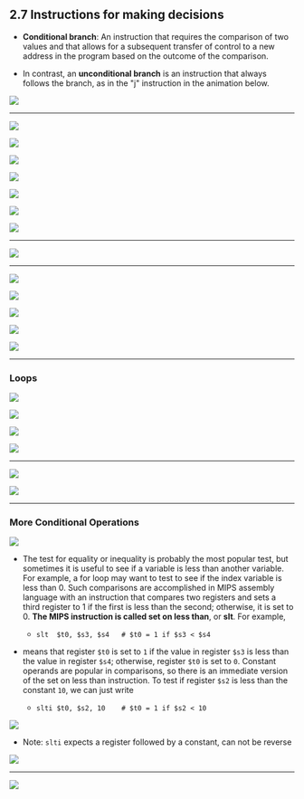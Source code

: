 ## 2.7 Instructions for making decisions

- **Conditional branch**: An instruction that requires the comparison of two values and that allows 
  for a subsequent transfer of control to a new address in the program based on the outcome of the 
  comparison.

- In contrast, an **unconditional branch** is an instruction that always follows the branch, as in 
  the "j" instruction in the animation below.


![](img/2020-09-18-09-54-49.png)

---

![](img/2020-09-18-09-56-51.png)

![](img/2020-09-18-09-57-18.png)

![](img/2020-09-18-09-57-47.png)

![](img/2020-09-18-10-01-34.png)

![](img/2020-09-18-10-03-03.png)

![](img/2020-09-18-10-03-50.png)

![](img/2020-09-18-10-04-27.png)

---

![](img/2020-09-18-10-14-39.png)

---

![](img/2020-09-18-10-18-36.png)

![](img/2020-09-18-10-19-49.png)

![](img/2020-09-18-10-24-06.png)

![](img/2020-09-18-10-30-18.png)

![](img/2020-09-18-10-35-13.png)

---

### Loops

![](img/2020-09-18-10-38-06.png)

![](img/2020-09-18-10-39-23.png)

![](img/2020-09-18-10-39-52.png)

![](img/2020-09-18-10-40-12.png)

---

![](img/2020-09-18-11-09-35.png)

![](img/2020-09-18-11-21-32.png)

---

###  More Conditional Operations

![](img/2020-09-18-11-25-46.png)

- The test for equality or inequality is probably the most popular test, but sometimes it is useful 
  to see if a variable is less than another variable. For example, a for loop may want to test to 
  see if the index variable is less than 0. Such comparisons are accomplished in MIPS assembly 
  language with an instruction that compares two registers and sets a third register to 1 if the 
  first is less than the second; otherwise, it is set to 0. 
  **The MIPS instruction is called set on less than**, or **slt**. For example, 
  - `slt  $t0, $s3, $s4   # $t0 = 1 if $s3 < $s4`

- means that register `$t0` is set to `1` if the value in register `$s3` is less than the value in 
  register `$s4`; otherwise, register `$t0` is set to `0`.
  Constant operands are popular in comparisons, so there is an immediate version of the set on less 
  than instruction. To test if register `$s2` is less than the constant `10`, we can just write
  - `slti $t0, $s2, 10    # $t0 = 1 if $s2 < 10`


![](img/2020-09-18-11-41-52.png)

- Note: `slti` expects a register followed by a constant, can not be reverse

![](img/2020-09-18-11-45-52.png)

---

![](img/2020-09-19-09-54-14.png)



























